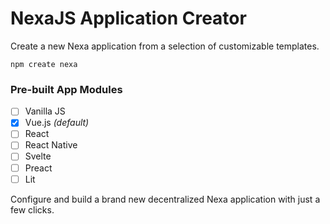 # NexaJS Application Creator

Create a new Nexa application from a selection of customizable templates.

```shell
npm create nexa
```

### Pre-built App Modules

- [ ] Vanilla JS
- [x] Vue.js _(default)_
- [ ] React
- [ ] React Native
- [ ] Svelte
- [ ] Preact
- [ ] Lit

Configure and build a brand new decentralized Nexa application with just a few clicks.
